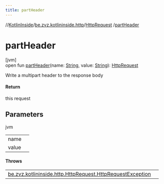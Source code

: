 ```yaml
---
title: partHeader
---
```

//[KotlinInside](../../../index.html)/[be.zvz.kotlininside.http](../index.html)/[HttpRequest](index.html)
/[partHeader](part-header.html)

# partHeader

[jvm]\
open fun [partHeader](part-header.html)(name: [String](https://docs.oracle.com/javase/7/docs/api/java/lang/String.html),
value: [String](https://docs.oracle.com/javase/7/docs/api/java/lang/String.html)): [HttpRequest](index.html)

Write a multipart header to the response body

#### Return

this request

## Parameters

jvm

| | |
|---|---|
| name |  |
| value |  |

#### Throws

| | |
|---|---|
| [be.zvz.kotlininside.http.HttpRequest.HttpRequestException](-http-request-exception/index.html) |  |



